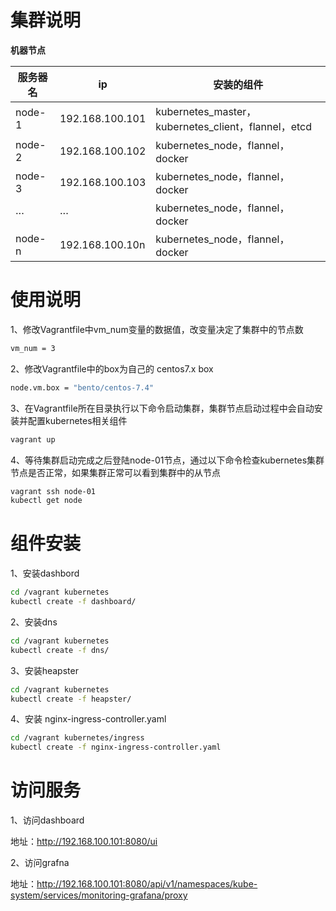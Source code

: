 # 集群说明

**机器节点**

| 服务器名      | ip           | 安装的组件           |
| ------------- | ------------- |-------------|
| node-1      | 192.168.100.101 |kubernetes_master，kubernetes_client，flannel，etcd|
| node-2      | 192.168.100.102 |kubernetes_node，flannel，docker|
| node-3      | 192.168.100.103 |kubernetes_node，flannel，docker|
| ···      | ··· |kubernetes_node，flannel，docker|
| node-n      | 192.168.100.10n |kubernetes_node，flannel，docker|

# 使用说明

1、修改Vagrantfile中vm_num变量的数据值，改变量决定了集群中的节点数

``` bash
vm_num = 3
```

2、修改Vagrantfile中的box为自己的 centos7.x box

``` bash
node.vm.box = "bento/centos-7.4"
```

3、在Vagrantfile所在目录执行以下命令启动集群，集群节点启动过程中会自动安装并配置kubernetes相关组件

``` bash
vagrant up
```

4、等待集群启动完成之后登陆node-01节点，通过以下命令检查kubernetes集群节点是否正常，如果集群正常可以看到集群中的从节点

``` bash
vagrant ssh node-01
kubectl get node
```

# 组件安装

1、安装dashbord

``` bash
cd /vagrant kubernetes
kubectl create -f dashboard/
```

2、安装dns

``` bash
cd /vagrant kubernetes
kubectl create -f dns/
```

3、安装heapster

``` bash
cd /vagrant kubernetes 
kubectl create -f heapster/
```

4、安装 nginx-ingress-controller.yaml

``` bash
cd /vagrant kubernetes/ingress
kubectl create -f nginx-ingress-controller.yaml
```

# 访问服务

1、访问dashboard

地址：http://192.168.100.101:8080/ui


2、访问grafna

地址：http://192.168.100.101:8080/api/v1/namespaces/kube-system/services/monitoring-grafana/proxy